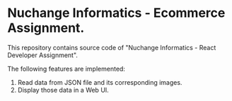 # Nuchange Informatics - Ecommerce Assignment.

This repository contains source code of "Nuchange Informatics - React Developer Assignment".

The following features are implemented:
1) Read data from JSON file and its corresponding images.
2) Display those data in a Web UI.
